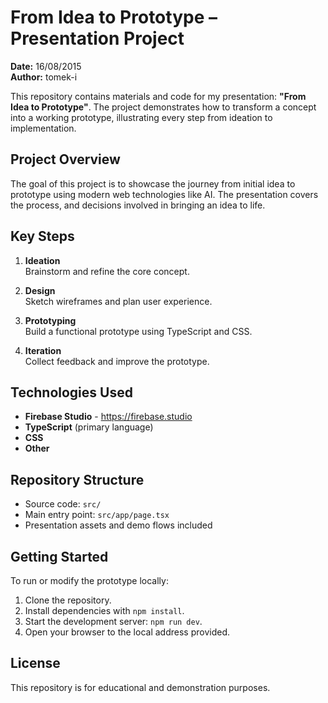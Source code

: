 # From Idea to Prototype – Presentation Project

**Date:** 16/08/2015  
**Author:** tomek-i

This repository contains materials and code for my presentation: **"From Idea to Prototype"**. The project demonstrates how to transform a concept into a working prototype, illustrating every step from ideation to implementation.

## Project Overview

The goal of this project is to showcase the journey from initial idea to prototype using modern web technologies like AI. 
The presentation covers the process, and decisions involved in bringing an idea to life.

## Key Steps

1. **Ideation**  
   Brainstorm and refine the core concept.

2. **Design**  
   Sketch wireframes and plan user experience.

3. **Prototyping**  
   Build a functional prototype using TypeScript and CSS.

4. **Iteration**  
   Collect feedback and improve the prototype.

## Technologies Used

- **Firebase Studio** - https://firebase.studio
- **TypeScript** (primary language)
- **CSS**
- **Other**

## Repository Structure

- Source code: `src/`
- Main entry point: `src/app/page.tsx`
- Presentation assets and demo flows included

## Getting Started

To run or modify the prototype locally:

1. Clone the repository.
2. Install dependencies with `npm install`.
3. Start the development server: `npm run dev`.
4. Open your browser to the local address provided.


## License

This repository is for educational and demonstration purposes.

